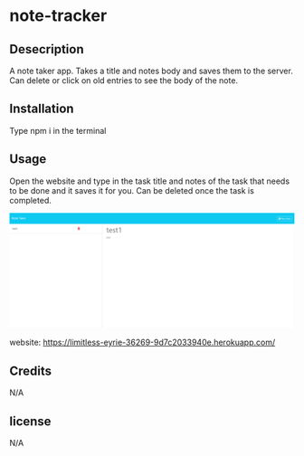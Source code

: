 # note-tracker

## Desecription

A note taker app. Takes a title and notes body and saves them to the server. Can delete or click on old entries to see the body of the note.

## Installation

Type npm i in the terminal

## Usage

Open the website and type in the task title and notes of the task that needs to be done and it saves it for you. Can be deleted once the task is completed.

![website preview](/public/assets/images/website-preview.png)

website: https://limitless-eyrie-36269-9d7c2033940e.herokuapp.com/

## Credits

N/A

## license

N/A